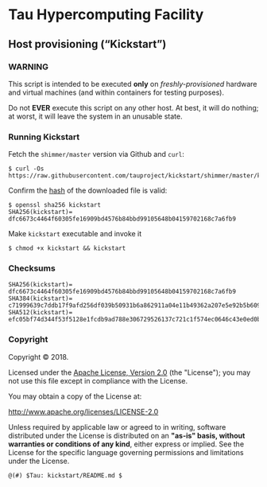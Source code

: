 # Tau Hypercomputing Facility
## Host provisioning (“Kickstart”)

### WARNING

This script is intended to be executed **only** on _freshly-provisioned_ 
hardware and virtual machines (and within containers for testing purposes).

Do not **EVER** execute this script on any other host. At best, it will do
nothing; at worst, it will leave the system in an unusable state.

### Running Kickstart

Fetch  the `shimmer/master` version via Github and `curl`:
```
$ curl -Os https://raw.githubusercontent.com/tauproject/kickstart/shimmer/master/kickstart
```

Confirm the [hash](#checksums) of the downloaded file is valid:

```
$ openssl sha256 kickstart
SHA256(kickstart)= dfc6673c4464f60305fe16909bd4576b84bbd99105648b04159702168c7a6fb9
```

Make `kickstart` executable and invoke it
```
$ chmod +x kickstart && kickstart
```

### Checksums

```
SHA256(kickstart)= dfc6673c4464f60305fe16909bd4576b84bbd99105648b04159702168c7a6fb9
SHA384(kickstart)= c71999639c7ddb17f9afd256df039b50931b6a862911a04e11b49362a207e5e92b5b60996b96bceceac22fdd598ab34e
SHA512(kickstart)= efc05bf74d344f53f5128e1fcdb9ad788e306729526137c721c1f574ec0646c43e0ed0bca0dfa86f4542d25dee5379707afdabccf29c5360052204dc1d9490c1
```

### Copyright

Copyright © 2018.

Licensed under the [Apache License, Version 2.0](https://www.apache.org/licenses/LICENSE-2.0) (the "License"); you may not use
this file except in compliance with the License.

You may obtain a copy of the License at:

http://www.apache.org/licenses/LICENSE-2.0

Unless required by applicable law or agreed to in writing, software distributed
under the License is distributed on an **"as-is" basis, without warranties or
conditions of any kind**, either express or implied.  See the License for the 
specific language governing permissions and limitations under the License.



```@(#) $Tau: kickstart/README.md $```
